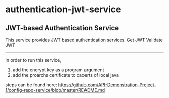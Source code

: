 # authentication-jwt-service
JWT-based Authentication Service
-----------------------------------



This service provides JWT based authentication services.
  Get JWT
  Validate JWT
  
-----------------------------------

In order to run this service, 

1. add the encrypt key as a program argument
2. add the proarchs certificate to cacerts of local java

steps can be found here: https://github.com/API-Demonstration-Project-1/config-repo-service/blob/master/README.md
